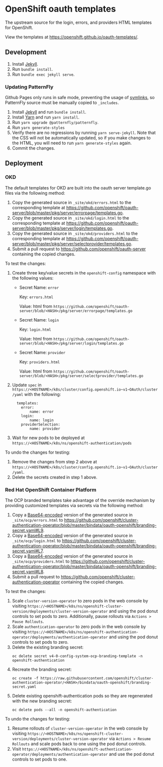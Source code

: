# OpenShift oauth templates

The upstream source for the login, errors, and providers HTML templates for OpenShift.

View the templates at https://openshift.github.io/oauth-templates/.

## Development

1. Install [Jekyll](https://jekyllrb.com/docs/installation/).
2. Run `bundle install`.
3. Run `bundle exec jekyll serve`.

### Updating PatternFly

Github Pages only runs in safe mode, preventing the usage of [symlinks](https://github.com/jekyll/jekyll/pull/6670), so PatternFly source must be manually copied to `_includes`.

1. Install [Jekyll](https://jekyllrb.com/docs/installation/) and run `bundle install`.
2. Install [Yarn](https://yarnpkg.com/lang/en/docs/install) and run `yarn install`.
3. Run `yarn upgrade @patternfly/patternfly`.
4. Run `yarn generate-styles`
5. Verify there are no regressions by running `yarn serve-jekyll`. Note that the CSS will not be automatically updated, so if you make changes to the HTML, you will need to run `yarn generate-styles` again.
6. Commit the changes.

## Deployment

### OKD

The default templates for OKD are built into the oauth server template.go files via the following method:

1. Copy the generated source in `_site/okd/errors.html` to the corresponding template at https://github.com/openshift/oauth-server/blob/master/pkg/server/errorpage/templates.go.
2. Copy the generated source in `_site/okd/login.html` to the corresponding template at https://github.com/openshift/oauth-server/blob/master/pkg/server/login/templates.go.
3. Copy the generated source in `_site/okd/providers.html` to the corresponding template at https://github.com/openshift/oauth-server/blob/master/pkg/server/selectprovider/templates.go.
4. Submit a pull request to https://github.com/openshift/oauth-server containing the copied changes.

To test the changes:

1.  Create three key/value secrets in the `openshift-config` namespace with the following values:
    -  Secret Name: `error`

        Key:  `errors.html`

        Value:  html from `https://github.com/openshift/oauth-server/blob/<HASH>/pkg/server/errorpage/templates.go`
    -  Secret Name: `login`

        Key: `login.html`

        Value:  html from `https://github.com/openshift/oauth-server/blob/<HASH>/pkg/server/login/templates.go`
    -  Secret Name: `provider`

        Key: `providers.html`

        Value:  html from `https://github.com/openshift/oauth-server/blob/<HASH>/pkg/server/selectprovider/templates.go`
2.  Update `spec` in `https://<HOSTNAME>/k8s/cluster/config.openshift.io~v1~OAuth/cluster/yaml` with the following:
    ```
      templates:
        error:
            name: error
        login:
            name: login
        providerSelection:
            name: provider
    ```
3.  Wait for new pods to be deployed at `https://<HOSTNAME>/k8s/ns/openshift-authentication/pods`

To undo the changes for testing:

1. Remove the changes from step 2 above at `https://<HOSTNAME>/k8s/cluster/config.openshift.io~v1~OAuth/cluster/yaml`.
2. Delete the secrets created in step 1 above.

### Red Hat OpenShift Container Platform

The OCP branded templates take advantage of the override mechanism by providing customized templates via secrets via the following method:

1. Copy a [Base64-encoded](https://www.base64encode.org/) version of the generated source in `_site/ocp/errors.html` to https://github.com/openshift/cluster-authentication-operator/blob/master/bindata/oauth-openshift/branding-secret.yaml#L9.
2. Copy a [Base64-encoded](https://www.base64encode.org/) version of the generated source in `_site/ocp/login.html` to https://github.com/openshift/cluster-authentication-operator/blob/master/bindata/oauth-openshift/branding-secret.yaml#L7.
3. Copy a [Base64-encoded](https://www.base64encode.org/) version of the generated source in `_site/ocp/providers.html` to https://github.com/openshift/cluster-authentication-operator/blob/master/bindata/oauth-openshift/branding-secret.yaml#L8.
4. Submit a pull request to https://github.com/openshift/cluster-authentication-operator containing the copied changes.

To test the changes:

1. Scale `cluster-version-operator` to zero pods in the web console by visiting `https://<HOSTNAME>/k8s/ns/openshift-cluster-version/deployments/cluster-version-operator` and using the pod donut controls to set pods to zero.  Additionally, pause rollouts via `Actions > Pause Rollouts`.
2. Scale `authentication-operator` to zero pods in the web console by visiting `https://<HOSTNAME>/k8s/ns/openshift-authentication-operator/deployments/authentication-operator` and using the pod donut controls to set pods to zero.
3. Delete the existing branding secret:
    ```
    oc delete secret v4-0-config-system-ocp-branding-template -n openshift-authentication
    ```
4. Recreate the branding secret:
    ```
    oc create -f https://raw.githubusercontent.com/openshift/cluster-authentication-operator/<HASH>/bindata/oauth-openshift/branding-secret.yaml
    ```
5. Delete existing openshift-authentication pods so they are regenerated with the new branding secret:
    ```
    oc delete pods --all -n openshift-authentication
    ```

To undo the changes for testing:

1. Resume rollouts of `cluster-version-operator` in the web console by visiting `https://<HOSTNAME>/k8s/ns/openshift-cluster-version/deployments/cluster-version-operator` via `Actions > Resume Rollouts` and scale pods back to one using the pod donut controls.
2. Visit `https://<HOSTNAME>/k8s/ns/openshift-authentication-operator/deployments/authentication-operator` and use the pod donut controls to set pods to one.
